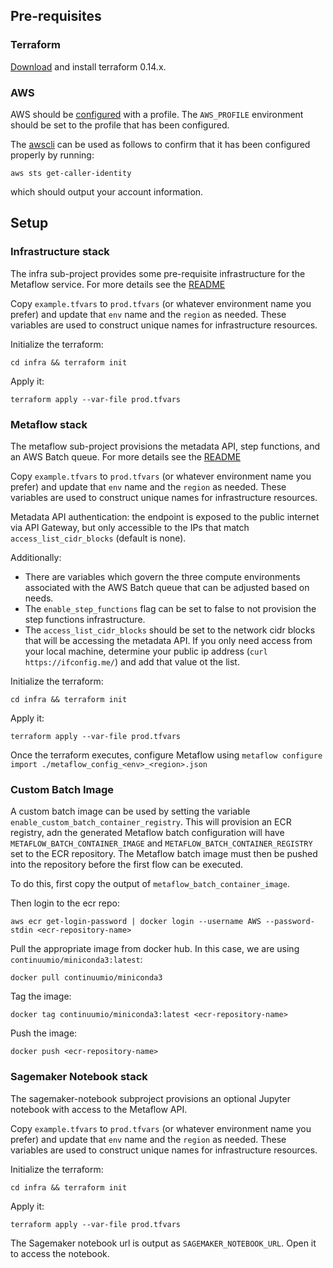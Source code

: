 ## Pre-requisites

### Terraform

[Download](https://www.terraform.io/downloads.html) and install terraform 0.14.x.

### AWS

AWS should be [configured](https://docs.aws.amazon.com/cli/latest/userguide/cli-configure-quickstart.html) with a profile. The `AWS_PROFILE` environment should be set to the profile that has been configured.

The [awscli](https://docs.aws.amazon.com/cli/latest/userguide/cli-chap-install.html) can be used as follows to 
confirm that it has been configured properly by running:

```
aws sts get-caller-identity
```

which should output your account information.

## Setup

### Infrastructure stack

The infra sub-project provides some pre-requisite infrastructure for the Metaflow service. For more details see the [README](aws/terraform/infra/README.md)

Copy `example.tfvars` to `prod.tfvars` (or whatever environment name you prefer) and update that `env` name and the `region` as needed. These variables are used to construct unique names for infrastructure resources.

Initialize the terraform:

`cd infra && terraform init`

Apply it:

```
terraform apply --var-file prod.tfvars
```

### Metaflow stack

The metaflow sub-project provisions the metadata API, step functions, and an AWS Batch queue. For more details see the 
[README](aws/terraform/metaflow/README.md)

Copy `example.tfvars` to `prod.tfvars` (or whatever environment name you prefer) and update that `env` name and the `region` as needed. These variables are used to construct unique names for infrastructure resources.

Metadata API authentication: the endpoint is exposed to the public internet via API Gateway, but only accessible to the IPs that match `access_list_cidr_blocks` (default is none).

Additionally:
* There are variables which govern the three compute environments associated with the AWS Batch queue that can be adjusted based on needs. 
* The `enable_step_functions` flag can be set to false to not provision the step functions infrastructure. 
* The `access_list_cidr_blocks` should be set to the network cidr blocks that will be accessing the metadata API. If you only need access from your local machine, determine your public ip address (`curl https://ifconfig.me/`) and add that value ot the list.

Initialize the terraform:

`cd infra && terraform init`

Apply it:

```
terraform apply --var-file prod.tfvars
```

Once the terraform executes, configure Metaflow using `metaflow configure import ./metaflow_config_<env>_<region>.json`

### Custom Batch Image

A custom batch image can be used by setting the variable `enable_custom_batch_container_registry`. This will provision an ECR registry, adn the generated Metaflow batch configuration will have `METAFLOW_BATCH_CONTAINER_IMAGE` and `METAFLOW_BATCH_CONTAINER_REGISTRY` set to the ECR repository. The Metaflow batch image must then be pushed into the repository before the first flow can be executed.

To do this, first copy the output of `metaflow_batch_container_image`.

Then login to the ecr repo:
```
aws ecr get-login-password | docker login --username AWS --password-stdin <ecr-repository-name>
```

Pull the appropriate image from docker hub. In this case, we are using `continuumio/miniconda3:latest`:

```
docker pull continuumio/miniconda3
```

Tag the image:

```
docker tag continuumio/miniconda3:latest <ecr-repository-name>
```

Push the image:

```
docker push <ecr-repository-name>
```

### Sagemaker Notebook stack

The sagemaker-notebook subproject provisions an optional Jupyter notebook with access to the Metaflow API.

Copy `example.tfvars` to `prod.tfvars` (or whatever environment name you prefer) and update that `env` name and the `region` as needed. These variables are used to construct unique names for infrastructure resources.

Initialize the terraform:

`cd infra && terraform init`

Apply it:

```
terraform apply --var-file prod.tfvars
```

The Sagemaker notebook url is output as `SAGEMAKER_NOTEBOOK_URL`. Open it to access the notebook.
